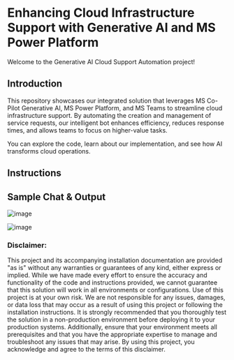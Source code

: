 # Enhancing Cloud Infrastructure Support with Generative AI and MS Power Platform
Welcome to the Generative AI Cloud Support Automation project! 

## Introduction
This repository showcases our integrated solution that leverages MS Co-Pilot Generative AI, MS Power Platform, and MS Teams to streamline cloud infrastructure support.
By automating the creation and management of service requests, our intelligent bot enhances efficiency, reduces response times, and allows teams to focus on higher-value tasks.

You can explore the code, learn about our implementation, and see how AI transforms cloud operations.

## Instructions


## Sample Chat & Output

![image](https://github.com/user-attachments/assets/eb21885c-597d-4cdb-8d48-084d85a5c721)

![image](https://github.com/user-attachments/assets/3dfb8dc5-cc24-46c1-98dc-7259b2061b90)

### Disclaimer:

This project and its accompanying installation documentation are provided "as is" without any warranties or guarantees of any kind, either express or implied. While we have made every effort to ensure the accuracy and functionality of the code and instructions provided, we cannot guarantee that this solution will work in all environments or configurations.
Use of this project is at your own risk.
We are not responsible for any issues, damages, or data loss that may occur as a result of using this project or following the installation instructions. It is strongly recommended that you thoroughly test the solution in a non-production environment before deploying it to your production systems. Additionally, ensure that your environment meets all prerequisites and that you have the appropriate expertise to manage and troubleshoot any issues that may arise.
By using this project, you acknowledge and agree to the terms of this disclaimer.
